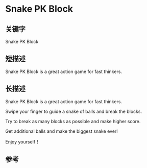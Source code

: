 # Snake PK Block

## 关键字
Snake PK Block

## 短描述
Snake PK Block is a great action game for fast thinkers.

## 长描述
Snake PK Block is a great action game for fast thinkers. 

Swipe your finger to guide a snake of balls and break the blocks.

Try to break as many blocks as possible and make higher score.

Get additional balls and make the biggest snake ever!

Enjoy yourself！

## 参考